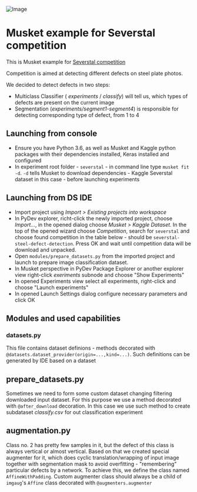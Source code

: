 ![Image](https://storage.googleapis.com/kaggle-competitions/kaggle/14241/logos/thumb76_76.png?t=2019-06-17-15-52-14)

# Musket example for Severstal competition

This is Musket example for [Severstal competition](https://www.kaggle.com/c/severstal-steel-defect-detection/overview)

Competition is aimed at detecting different defects on steel plate photos.

We decided to detect defects in two steps:

* Multiclass Classifier ( _experiments_ / _classify_) will tell us, which types of defects are present on the current image
* Segmentation (_experiments/segment1-segment4_) is responsible for detecting corresponding type of defect, from 1 to 4

## Launching from console

* Ensure you have Python 3.6, as well as Musket and Kaggle python packages with their dependencies installed, Keras installed and configured
* In experiment root folder - `severstal` - in command line type `musket fit -d`. `-d` tells Musket to download dependencies - Kaggle Severstal dataset in this case - before launching experiments

## Launching from DS IDE

* Import project using _Import > Existing projects into workspace_
* In PyDev explorer, richt-click the newly imported project, choose _Import..._, in the opened dialog choose _Musket > Kaggle Dataset_. In the top of the opened wizard choose _Competition_, search for `severstal` and choose found competition in the table below - should be `severstal-steel-defect-detection`. Press OK and wait until competition data will be download and unpacked.
* Open `modules/prepare_datasets.py` from the imported project and launch to prepare image classification dataset.
* In Musket perspective in PyDev Package Explorer or another explorer view right-click _exeriments_ subnode and choose "Show Experiments"
* In opened Experiments view select all experiments, right-click and choose "Launch experiments"
* In opened Launch Settings dialog configure necessary parameters and click OK

## Modules and used capabilities

### datasets.py

This file contains dataset definions - methods decorated with `@datasets.dataset_provider(origin=...,kind=...)`. Such definitions can be generated by IDE based on a dataset

## prepare_datasets.py

Sometimes we need to form some custom dataset changing filtering downloaded input dataset. For this purpose we use a method decorated with `@after_download` decoration.
In this case we use such method to create subdataset _classify.csv_ for out classification experiment

## augmentation.py

Class no. 2 has pretty few samples in it, but the defect of this class is always vertical or almost vertical. Based on that we created special augmenter for it, which does cyclic translation/wrapping of input image together with segmentation mask to avoid overfitting - "remembering" particular defects by a network. To achieve this, we define the class named `AffineWithPadding`. Custom augmenter class should always be a child of `imgaug`'s `Affine` class decorated with `@augmenters.augmenter`

  

